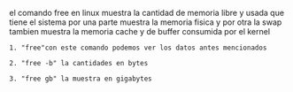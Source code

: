 el comando free en linux muestra la cantidad de memoria libre y usada que tiene el sistema por una parte muestra la memoria fisica y por otra la swap tambien muestra la memoria cache y de buffer consumida por el kernel

	1. "free"con este comando podemos ver los datos antes mencionados 

	2. "free -b" la cantidades en bytes

	3. "free gb" la muestra en gigabytes
